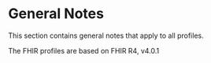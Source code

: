 # General Notes

This section contains general notes that apply to all profiles.

The FHIR profiles are based on FHIR R4, v4.0.1

